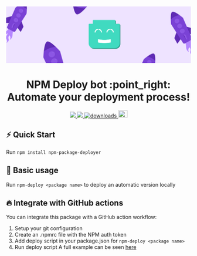 <p align="center"><a href="https://github.com/danitseitlin/npm-package-deployer"><img src=".github/cover-photo.png" /></a></p>
<h1 align="center">NPM Deploy bot :point_right: Automate your deployment process!</h1>
<p align="center">
  <a href="https://github.com/danitseitlin/npm-package-deployer/blob/master/LICENSE">
    <img src="https://img.shields.io/badge/license-BSD%203%20Clause-blue.svg" />
  </a>
  <a href="https://npmjs.org/package/npm-package-deployer">
    <img src="http://img.shields.io/npm/v/npm-package-deployer.svg?style=flat" />
  </a>
  <a href="https://dev.to/danitseitlin/simple-deploybot-npm-package-494f" style="width:25px;height:20px;">
    <img alt="downloads" src="https://img.shields.io/npm/dm/npm-package-deployer.svg?color=blue" target="_blank" />
  </a>
  <a href="https://dev.to/danitseitlin/simple-deploybot-npm-package-494f" style="width:25px;height:20px;">
    <img src="https://cdn4.iconfinder.com/data/icons/logos-and-brands-1/512/84_Dev_logo_logos-512.png" style="width:25px;height:20px;" />
  </a>
</p>

## :zap: Quick Start
Run `npm install npm-package-deployer`
## :clap: Basic usage
Run `npm-deploy <package name>` to deploy an automatic version locally

## :fire: Integrate with GitHub actions
You can integrate this package with a GitHub action workflow:
1. Setup your git configuration
2. Create an .npmrc file with the NPM auth token
3. Add deploy script in your package.json for `npm-deploy <package name>`
4. Run deploy script
A full example can be seen [here](https://github.com/danitseitlin/dmock-server/blob/master/.github/workflows/auto-deployer.yml)